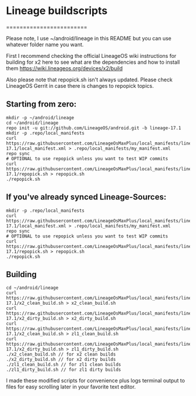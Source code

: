 # Lineage buildscripts
========================

Please note, I use ~/android/lineage in this README but you can use whatever folder name you want.

First I recommend checking the official LineageOS wiki instructions for building for x2 here to see what are the dependencies and how to install them
https://wiki.lineageos.org/devices/x2/build

Also please note that repopick.sh isn't always updated. Please check LineageOS Gerrit in case there is changes to repopick topics.

Starting from zero:
---------
    mkdir -p ~/android/lineage
    cd ~/android/lineage
    repo init -u git://github.com/LineageOS/android.git -b lineage-17.1
    mkdir -p .repo/local_manifests
    curl https://raw.githubusercontent.com/LineageOsMaxPlus/local_manifests/lineage-17.1/local_manifest.xml > .repo/local_manifests/my_manifest.xml
    repo sync
    # OPTIONAL to use repopick unless you want to test WIP commits
    curl https://raw.githubusercontent.com/LineageOsMaxPlus/local_manifests/lineage-17.1/repopick.sh > repopick.sh
    ./repopick.sh

If you've already synced Lineage-Sources:
----------
    mkdir -p .repo/local_manifests
    curl https://raw.githubusercontent.com/LineageOsMaxPlus/local_manifests/lineage-17.1/local_manifest.xml > .repo/local_manifests/my_manifest.xml
    repo sync
    # OPTIONAL to use repopick unless you want to test WIP commits
    curl https://raw.githubusercontent.com/LineageOsMaxPlus/local_manifests/lineage-17.1/repopick.sh > repopick.sh
    ./repopick.sh

Building
----------
    cd ~/android/lineage
    curl https://raw.githubusercontent.com/LineageOsMaxPlus/local_manifests/lineage-17.1/x2_clean_build.sh > x2_clean_build.sh
    curl https://raw.githubusercontent.com/LineageOsMaxPlus/local_manifests/lineage-17.1/x2_dirty_build.sh > x2_dirty_build.sh
    curl https://raw.githubusercontent.com/LineageOsMaxPlus/local_manifests/lineage-17.1/x2_clean_build.sh > zl1_clean_build.sh
    curl https://raw.githubusercontent.com/LineageOsMaxPlus/local_manifests/lineage-17.1/x2_dirty_build.sh > zl1_dirty_build.sh
    ./x2_clean_build.sh // for x2 clean builds
    ./x2_dirty_build.sh // for x2 dirty builds
    ./zl1_clean_build.sh // for zl1 clean builds
    ./zl1_dirty_build.sh // for zl1 dirty builds

I made these modified scripts for convenience plus logs terminal output to files for easy scrolling later in your favorite text editor.
